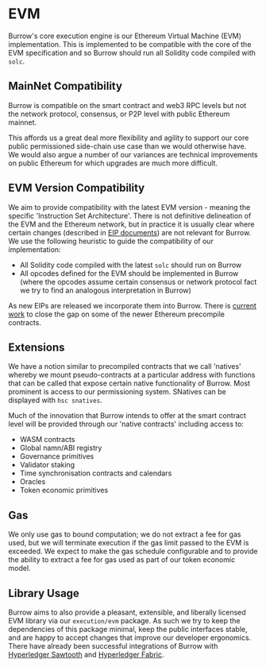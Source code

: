 # EVM

Burrow's core execution engine is our Ethereum Virtual Machine (EVM) implementation. This is implemented to be compatible with the core of the EVM specification 
and so Burrow should run all Solidity code compiled with `solc`.

## MainNet Compatibility

Burrow is compatible on the smart contract and web3 RPC levels but not the network protocol, consensus, or P2P level with public Ethereum mainnet.

This affords us a great deal more flexibility and agility to support our core public permissioned side-chain use case than we would otherwise have. 
We would also argue a number of our variances are technical improvements on public Ethereum for which upgrades are much more difficult.

## EVM Version Compatibility

We aim to provide compatibility with the latest EVM version - meaning the specific 'Instruction Set Architecture'. There is not definitive delineation of the EVM
and the Ethereum network, but in practice it is usually clear where certain changes (described in [EIP documents](https://github.com/ethereum/EIPs)) are not relevant for Burrow. 
We use the following heuristic to guide the compatibility of our implementation:

- All Solidity code compiled with the latest `solc` should run on Burrow
- All opcodes defined for the EVM should be implemented in Burrow (where the opcodes assume certain consensus or network protocol fact we try to find an analogous interpretation in Burrow)

As new EIPs are released we incorporate them into Burrow. There is [current work](https://github.com/klyed/hivesmartchain/issues/1240) to close the gap on some of the newer 
Ethereum precompile contracts.

## Extensions

We have a notion similar to precompiled contracts that we call 'natives' whereby we mount pseudo-contracts at a particular address with functions that can be called that expose
certain native functionality of Burrow. Most prominent is access to our permissioning system. SNatives can be displayed with `hsc snatives`.

Much of the innovation that Burrow intends to offer at the smart contract level will be provided through our 'native contracts' including access to:

- WASM contracts
- Global namn/ABI registry
- Governance primitives
- Validator staking
- Time synchronisation contracts and calendars
- Oracles
- Token economic primitives

## Gas

We only use gas to bound computation; we do not extract a fee for gas used, but we will terminate execution if the gas limit passed to the EVM is exceeded. 
We expect to make the gas schedule configurable and to provide the ability to extract a fee for gas used as part of our token economic model.

## Library Usage

Burrow aims to also provide a pleasant, extensible, and liberally licensed EVM library via our `execution/evm` package. As such we try to keep the dependencies of this package minimal, 
keep the public interfaces stable, and are happy to accept changes that improve our developer ergonomics. There have already been successful integrations of Burrow with 
[Hyperledger Sawtooth](https://github.com/hyperledger/sawtooth-seth) and [Hyperledger Fabric](https://github.com/hyperledger/fabric-chaincode-evm). 
